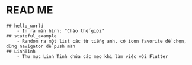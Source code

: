 # READ ME
	## hello_world
		- In ra màn hình: "Chào thế giới"
	## stateful_example
		- Random ra một list các từ tiếng anh, có icon favorite để chọn, dùng navigator để push màn
	## LinhTinh
		- Thư mục Linh Tinh chứa các mẹo khi làm việc với Flutter
